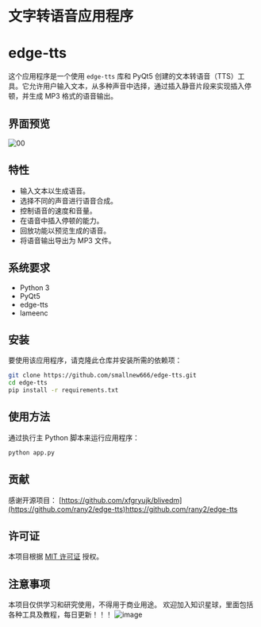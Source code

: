# 文字转语音应用程序
# edge-tts

这个应用程序是一个使用 `edge-tts` 库和 PyQt5 创建的文本转语音（TTS）工具。它允许用户输入文本，从多种声音中选择，通过插入静音片段来实现插入停顿，并生成 MP3 格式的语音输出。

## 界面预览
![00](https://github.com/smallnew666/edge-tts-ui/assets/24582880/67474188-29bc-48af-91c6-8ad5ad823ea8)

## 特性
- 输入文本以生成语音。
- 选择不同的声音进行语音合成。
- 控制语音的速度和音量。
- 在语音中插入停顿的能力。
- 回放功能以预览生成的语音。
- 将语音输出导出为 MP3 文件。
## 系统要求
- Python 3
- PyQt5
- edge-tts
- lameenc
## 安装

要使用该应用程序，请克隆此仓库并安装所需的依赖项：

```bash
git clone https://github.com/smallnew666/edge-tts.git
cd edge-tts
pip install -r requirements.txt
```


## 使用方法

通过执行主 Python 脚本来运行应用程序：

```bash
python app.py
```

## 贡献

感谢开源项目：
[https://github.com/xfgryujk/blivedm](https://github.com/rany2/edge-tts)https://github.com/rany2/edge-tts

## 许可证

本项目根据 [MIT 许可证]()  授权。

## 注意事项
本项目仅供学习和研究使用，不得用于商业用途。
欢迎加入知识星球，里面包括各种工具及教程，每日更新！！！
![image](https://github.com/smallnew666/edge-tts-ui/assets/24582880/3cd267b7-d2ff-41ab-94d1-efefcc3fcbf9)


